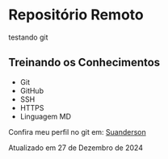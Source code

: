 # Repositório Remoto

testando git

## Treinando os Conhecimentos
 
 - Git 
 - GitHub
 - SSH
 - HTTPS
 - Linguagem MD

 Confira meu perfil no git em: [Suanderson](https://github.com/Suanderson)
 
 Atualizado em 27 de Dezembro de 2024